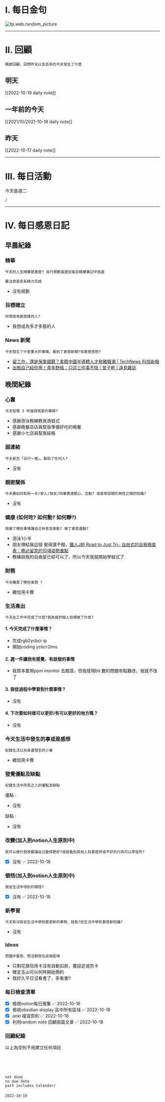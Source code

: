 # I. 每日金句
![tp.web.random_picture](https://images.unsplash.com/photo-1664813823874-5e8b6aaac420?crop=entropy&cs=tinysrgb&fit=crop&fm=jpg&h=1080&ixid=MnwxfDB8MXxyYW5kb218MHx8fHx8fHx8MTY2NjEwNjQwMQ&ixlib=rb-1.2.1&q=80&w=1920) 

---

# II. 回顧
```note-brown
開啟回顧，回想昨天以及去年的今天發生了什麼
```

## 明天
[[2022-10-19 daily note]]

## 一年前的今天
[[2021/10/2021-10-18 daily note]]

## 昨天
[[2022-10-17 daily note]] 


---
# III. 每日活動
今天是週二
```ActivityHistory
/

```

---
# IV. 每日感恩日記
## 早晨紀錄
### 精華
```note-brown
今天的人生精華是甚麼? 自行規劃或是從每日精華筆記中挑選
```
```note-red
要注意是否有精力完成
```
- 沒有規劃

### 目標確立
```note-brown
你想成為甚麼樣的人?
```
- 我想成為多才多藝的人

### News 新聞
```note-brown
今天發生了什麼重大的事情、看到了甚麼新聞?有甚麼感想?
```
- [留工作，還是保美國籍？美籍中國半導體人才掀離職潮 | TechNews 科技新報](https://finance.technews.tw/2022/10/17/american-chinese-semiconductor-talents-set-off-a-wave-of-departures/)
- [出租自己給你用！青年野格：只這三件事不陪 | 曾子軒 | 遠見雜誌](https://www.gvm.com.tw/article/95290)

## 晚間紀錄
### 心靈
```note-brown
今天有哪 3 件值得感恩的事情?
```
- 感謝游泳教練教我游蛙式
- 感謝晚餐店店員幫我準備好吃的晚餐
- 感謝小七店員幫我結帳

### 弱連結
```note-brown
今天是否「日行一善」，幫助了任何人?
```
- 沒有

### 親密關係
```note-brown
今天要如何和另一半/家人/朋友/同事表達關心、互動? 或是學習關於兩性之間的知識?
```
- 沒有

### 健康 (如何吃? 如何動? 如何靜?)
```note-brown
我做了哪些事情讓自己休息及放鬆? 做了甚麼運動?
```
- 游泳1小半
- 朋友傳給我這個 覺得還不錯，[鐵人J帥 Road to Just Tri.: 自由式的自我檢查表：務必留意的10項姿勢重點](https://jstriwork.blogspot.com/2022/07/10.html?m=1)
- 教練說我的自由是已經可以了，所以今天我就開始學蛙式了

### 財務
```note-brown
今天購買了哪些東西 ?
```
- 繳信用卡費

### 生活產出
```note-brown
今天在工作中完成了什麼?我為我的個人目標做了什麼?
```
#### 1. 今天完成了什麼事情？ 
- 完成rgb2ycbcr ip 
- 開始coding ycbcr2lms

#### 2. 選一件讓我有感覺、有啟發的事情 
- 我原本要用ppm monitor 去驗證，但我發現bit 數的問題有點難改，我就不改了

#### 3. 我從過程中學習到什麼事情 ? 
- 沒有

#### 4. 下次要如何做可以更好/有可以更好的地方嗎？
- 沒有

### 今天生活中發生的事或是感想
```note-brown
紀錄生活以及身邊發生的小事
```
- 繳信用卡費

### 發覺優點及缺點
```note-brown
紀錄生活中所見之人的優點及缺點
```
優點 : 
- 沒有

缺點 : 
- 沒有

### 改變(加入到notion人生原則中)
```note-brown
我可以做什麼改變讓自己變得更好?或是看到其他人有甚麼好或不好的行為可以學習的?
```
- [x] 沒有 ✅ 2022-10-18

### 領悟(加入到notion人生原則中)
```note-brown
我從生活中得到的領悟?
```
- [x] 沒有 ✅ 2022-10-18

### 新學習
```note-brown
今天有沒有從生活中學到甚麼新的事物、技能?從生活中學到甚麼新知識?
```
- 沒有

### Ideas
```note-brown
把腦中靈感、想法都放在這個區域
```
- 只剩花旗信用卡沒有自動扣款，要設定或剪卡
- 確定玉山可以何時開始預約
- 我好久平日沒看書了，多看書!!

### 每日檢查清單
- [x] 檢視notion每日蒐集 ✅ 2022-10-18
- [x] 檢視obsidian display 區中所有區域 ✅ 2022-10-18
- [x] anki 複習原則 ✅ 2022-10-18
- [x] 利用random note 回顧兩篇文章 ✅ 2022-10-18
 
### 回顧紀錄

以上為空則不用建立任何項目


###  
```
 
```

###  
#### 
```

```
#### 
```
not done
no due date
path includes Calendar/

```

#### 

```
2022-10-18
```

